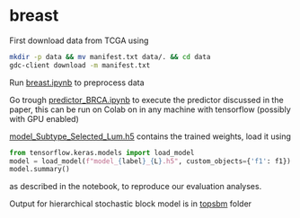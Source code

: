 # breast
First download data from TCGA using

```bash
mkdir -p data && mv manifest.txt data/. && cd data
gdc-client download -m manifest.txt
```
Run [breast.ipynb](breast.ipynb) to preprocess data

Go trough [predictor_BRCA.ipynb](predictor_BRCA.ipynb) to execute the predictor discussed in the paper, this can be run on Colab on in any machine with tensorflow (possibly with GPU enabled)

[model_Subtype_Selected_Lum.h5](model_Subtype_Selected_Lum.h5) contains the trained weights, load it using
```python
from tensorflow.keras.models import load_model
model = load_model(f"model_{label}_{L}.h5", custom_objects={'f1': f1})
model.summary()
```
as described in the notebook, to reproduce our evaluation analyses.

Output for hierarchical stochastic block model is in [topsbm](topsbm) folder
